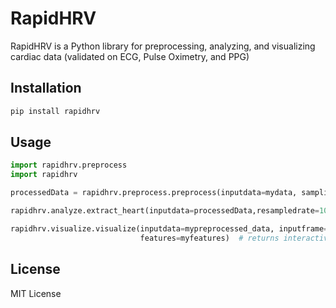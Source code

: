 # RapidHRV

RapidHRV is a Python library for preprocessing, analyzing, and visualizing cardiac data (validated on ECG, Pulse Oximetry, and PPG)

## Installation

```bash
pip install rapidhrv
```

## Usage

```python
import rapidhrv.preprocess
import rapidhrv

processedData = rapidhrv.preprocess.preprocess(inputdata=mydata, samplingrate=250)  # returns upsampled, high-pass filtered, smoothed data

rapidhrv.analyze.extract_heart(inputdata=processedData,resampledrate=1000)  # returns dictionary with analyzed data

rapidhrv.visualize.visualize(inputdata=mypreprocessed_data, inputframe=myheartdata,
                             features=myfeatures)  # returns interactive matplotlib object, displaying time series BPM and RMSSD time series

```

## License
MIT License
